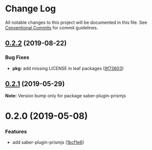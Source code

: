 # Change Log

All notable changes to this project will be documented in this file.
See [Conventional Commits](https://conventionalcommits.org) for commit guidelines.

## [0.2.2](https://github.com/saberland/saber/compare/saber-plugin-prismjs@0.2.1...saber-plugin-prismjs@0.2.2) (2019-08-22)

### Bug Fixes

- **pkg:** add missing LICENSE in leaf packages ([9f73603](https://github.com/saberland/saber/commit/9f73603))

## [0.2.1](https://github.com/saberland/saber/compare/saber-plugin-prismjs@0.2.0...saber-plugin-prismjs@0.2.1) (2019-05-29)

**Note:** Version bump only for package saber-plugin-prismjs

# 0.2.0 (2019-05-08)

### Features

- add saber-plugin-prismjs ([1bcf1e6](https://github.com/egoist/saber/commit/1bcf1e6))
